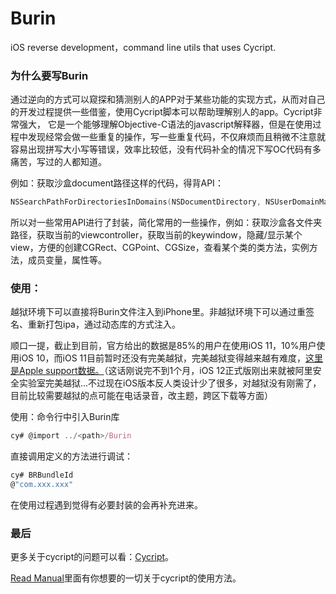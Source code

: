 # Burin

iOS reverse development，command line utils that uses Cycript.

### 为什么要写Burin

通过逆向的方式可以窥探和猜测别人的APP对于某些功能的实现方式，从而对自己的开发过程提供一些借鉴，使用Cycript脚本可以帮助理解别人的app。Cycript非常强大， 它是一个能够理解Objective-C语法的javascript解释器，但是在使用过程中发现经常会做一些重复的操作，写一些重复代码，不仅麻烦而且稍微不注意就容易出现拼写大小写等错误，效率比较低，没有代码补全的情况下写OC代码有多痛苦，写过的人都知道。

例如：获取沙盒document路径这样的代码，得背API：

```objective-c
NSSearchPathForDirectoriesInDomains(NSDocumentDirectory, NSUserDomainMask, YES)[0];
```

所以对一些常用API进行了封装，简化常用的一些操作，例如：获取沙盒各文件夹路径，获取当前的viewcontroller，获取当前的keywindow，隐藏/显示某个view，方便的创建CGRect、CGPoint、CGSize，查看某个类的类方法，实例方法，成员变量，属性等。

### 使用：

越狱环境下可以直接将Burin文件注入到iPhone里。非越狱环境下可以通过重签名、重新打包ipa，通过动态库的方式注入。

顺口一提，截止到目前，官方给出的数据是85%的用户在使用iOS 11，10%用户使用iOS 10，而iOS 11目前暂时还没有完美越狱，完美越狱变得越来越有难度，[这里是Apple support数据。](https://developer.apple.com/support/app-store/)（这话刚说完不到1个月，iOS 12正式版刚出来就被阿里安全实验室完美越狱...不过现在iOS版本反人类设计少了很多，对越狱没有刚需了，目前比较需要越狱的点可能在电话录音，改主题，跨区下载等方面）



使用：命令行中引入Burin库

```js
cy# @import ../<path>/Burin
```

直接调用定义的方法进行调试：

```js
cy# BRBundleId
@"com.xxx.xxx"
```

在使用过程遇到觉得有必要封装的会再补充进来。

### 最后


更多关于cycript的问题可以看：[Cycript](http://www.cycript.org)。

 [Read Manual](http://www.cycript.org/manual/)里面有你想要的一切关于cycript的使用方法。
